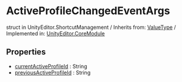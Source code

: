 # ActiveProfileChangedEventArgs
struct in UnityEditor.ShortcutManagement
 / Inherits from: <a href="https://docs.unity3d.com/6000.0/Documentation/ScriptReference/ValueType.html" target="_blank">ValueType</a> / Implemented in: <a href="https://docs.unity3d.com/6000.0/Documentation/ScriptReference/UnityEditor.CoreModule.html" target="_blank">UnityEditor.CoreModule</a>
## Properties
- <a href="https://docs.unity3d.com/6000.0/Documentation/ScriptReference/ActiveProfileChangedEventArgs-currentActiveProfileId.html" target="_blank">currentActiveProfileId</a> : String
- <a href="https://docs.unity3d.com/6000.0/Documentation/ScriptReference/ActiveProfileChangedEventArgs-previousActiveProfileId.html" target="_blank">previousActiveProfileId</a> : String
